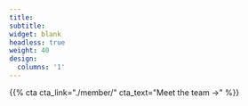 ```yaml
---
title: 
subtitle:
widget: blank
headless: true
weight: 40
design:
  columns: '1'
---
```


{{% cta cta_link="./member/" cta_text="Meet the team →" %}}
